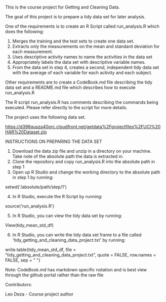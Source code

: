 This is the course project for Getting and Cleaning Data. 

The goal of this project is to prepare a tidy data set for later analysis.

One of the requirements is to create an R Script called run_analysis.R which does the following:

1. Merges the training and the test sets to create one data set.
2. Extracts only the measurements on the mean and standard deviation for each measurement.
3. Uses descriptive activity names to name the activities in the data set
4. Appropriately labels the data set with descriptive variable names.
5. From the data set in step 4, creates a second, independent tidy data set with the average of each variable for each activity and each subject.

Other requirements are to create a CodeBook.md file describing the tidy data set and a README.md file which describes how to execute run_analysis.R

The R script run_analysis.R has comments describing the commands being executed. Please refer directly to the script for more details.

The project uses the following data set.

https://d396qusza40orc.cloudfront.net/getdata%2Fprojectfiles%2FUCI%20HAR%20Dataset.zip

INSTRUCTIONS ON PREPARING THE DATA SET

1. Download the data zip file and unzip in a directory on your machine. Take note of the absolute path the data is extracted in.
2. Clone the repository and copy run_analysis.R into the absolute path in step 1
3. Open up R Studio and change the working directory to the absolute path in step 1 by running:

setwd('/absolute/path/step/1')

4. In R Studio, execute the R Script by running: 

source('run_analysis.R')

5. In R Studio, you can view the tidy data set by running: 

View(tidy_mean_std_df)

6. In R Studio, you can write the tidy data set frame to a file called 'tidy_getting_and_cleaning_data_project.txt' by running: 

write.table(tidy_mean_std_df, file = "tidy_getting_and_cleaning_data_project.txt", quote = FALSE, row.names = FALSE, sep = " ")

Note: CodeBook.md has markdown specific notation and is best view through the github portal rather than the raw file

Contributors:

Leo Deza - Course project author
